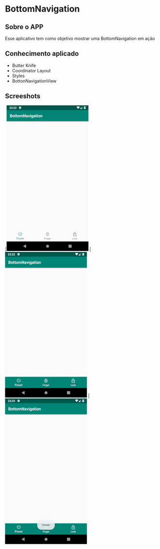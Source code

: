# BottomNavigation

## Sobre o APP 
Esse aplicativo tem como objetivo mostrar uma BottomNavigation em ação
## Conhecimento aplicado
* Butter Knife
* Coordinator Layout
* Styles
* BottonNavigationView

## Screeshots

|![Image 1](https://github.com/reginaldobarreto/BottomNavigation/blob/master/1.png)
|![Image 2](https://github.com/reginaldobarreto/BottomNavigation/blob/master/2.png)
|![Image 3](https://github.com/reginaldobarreto/BottomNavigation/blob/master/3.png)